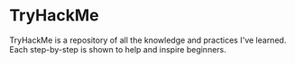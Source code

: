 # TryHackMe
TryHackMe is a repository of all the knowledge and practices I've learned. Each step-by-step is shown to help and inspire beginners.
